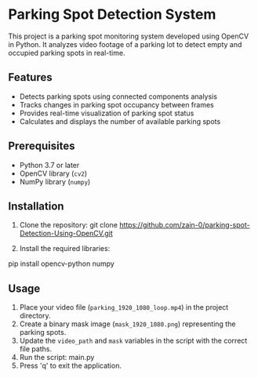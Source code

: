 # Parking Spot Detection System

This project is a parking spot monitoring system developed using OpenCV in Python. It analyzes video footage of a parking lot to detect empty and occupied parking spots in real-time.

## Features

- Detects parking spots using connected components analysis
- Tracks changes in parking spot occupancy between frames
- Provides real-time visualization of parking spot status
- Calculates and displays the number of available parking spots

## Prerequisites

- Python 3.7 or later
- OpenCV library (`cv2`)
- NumPy library (`numpy`)

## Installation

1. Clone the repository:
git clone https://github.com/zain-0/parking-spot-Detection-Using-OpenCV.git


2. Install the required libraries:

pip install opencv-python numpy

## Usage

1. Place your video file (`parking_1920_1080_loop.mp4`) in the project directory.
2. Create a binary mask image (`mask_1920_1080.png`) representing the parking spots.
3. Update the `video_path` and `mask` variables in the script with the correct file paths.
4. Run the script:
  main.py
5. Press 'q' to exit the application.


